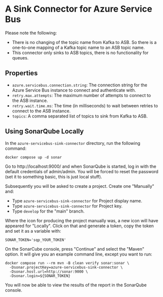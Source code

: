 # A Sink Connector for Azure Service Bus

Please note the following:

- There is no changing of the topic name from Kafka to ASB.  So there is a one-to-one mapping of a Kafka topic name to an ASB topic name.
- This connector only sinks to ASB topics, there is no functionality for queues.

## Properties

- `azure.servicebus.connection.string`: The connection string for the Azure Service Bus instance to connect and authenticate with.
- `retry.max.attempts`: The maximum number of attempts to connect to the ASB instance.
- `retry.wait.time.ms`: The time (in milliseconds) to wait between retries to connect to the ASB instance.
- `topics`: A comma separated list of topics to sink from Kafka to ASB.

## Using SonarQube Locally

In the `azure-servicebus-sink-connector` directory, run the following command:

```shell
docker compose up -d sonar
```

Go to http://localhost:9000/ and when SonarQube is started, log in with the
default credentials of admin/admin.  You will be forced to reset the
password (set it to something basic, this is just local stuff).

Subsequently you will be asked to create a project.  Create one "Manually"
and:

- Type `azure-servicebus-sink-connector` for Project display name.
- Type `azure-servicebus-sink-connector` for Project key.
- Type `develop` for the "main" branch.

Where the icon for producing the project manually was, a new icon will have
appeared for "Locally".  Click on that and generate a token, copy the token
and set it as a variable with:

```shell
SONAR_TOKEN='sqp_YOUR_TOKEN'
```

On the SonarCube console, press "Continue" and select the "Maven"
option.  It will give you an example command line, except you want
to run:

```shell
docker compose run --rm mvn -B clean verify sonar:sonar \
  -Dsonar.projectKey=azure-servicebus-sink-connector \
  -Dsonar.host.url=http://sonar:9000 \
  -Dsonar.login=${SONAR_TOKEN}
  ```

You will now be able to view the results of the report in the SonarQube
console.
